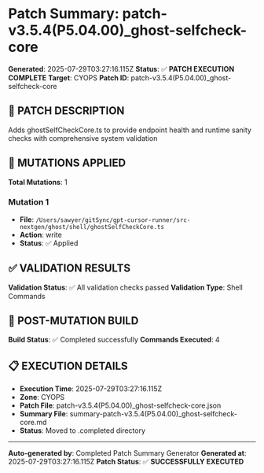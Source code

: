 # Patch Summary: patch-v3.5.4(P5.04.00)_ghost-selfcheck-core

**Generated**: 2025-07-29T03:27:16.115Z
**Status**: ✅ **PATCH EXECUTION COMPLETE**
**Target**: CYOPS
**Patch ID**: patch-v3.5.4(P5.04.00)_ghost-selfcheck-core

## 🎯 **PATCH DESCRIPTION**

Adds ghostSelfCheckCore.ts to provide endpoint health and runtime sanity checks with comprehensive system validation

## 🔧 **MUTATIONS APPLIED**

**Total Mutations**: 1

### **Mutation 1**
- **File**: `/Users/sawyer/gitSync/gpt-cursor-runner/src-nextgen/ghost/shell/ghostSelfCheckCore.ts`
- **Action**: write
- **Status**: ✅ Applied

## ✅ **VALIDATION RESULTS**

**Validation Status**: ✅ All validation checks passed
**Validation Type**: Shell Commands

## 🚀 **POST-MUTATION BUILD**

**Build Status**: ✅ Completed successfully
**Commands Executed**: 4

## 📋 **EXECUTION DETAILS**

- **Execution Time**: 2025-07-29T03:27:16.115Z
- **Zone**: CYOPS
- **Patch File**: patch-v3.5.4(P5.04.00)_ghost-selfcheck-core.json
- **Summary File**: summary-patch-v3.5.4(P5.04.00)_ghost-selfcheck-core.md
- **Status**: Moved to .completed directory

---
**Auto-generated by**: Completed Patch Summary Generator
**Generated at**: 2025-07-29T03:27:16.115Z
**Patch Status**: ✅ **SUCCESSFULLY EXECUTED**
